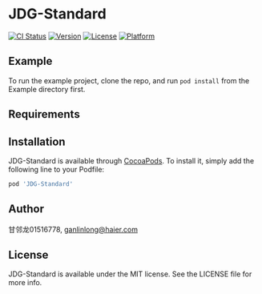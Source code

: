 # JDG-Standard

[![CI Status](https://img.shields.io/travis/甘邻龙01516778/JDG-Standard.svg?style=flat)](https://travis-ci.org/甘邻龙01516778/JDG-Standard)
[![Version](https://img.shields.io/cocoapods/v/JDG-Standard.svg?style=flat)](https://cocoapods.org/pods/JDG-Standard)
[![License](https://img.shields.io/cocoapods/l/JDG-Standard.svg?style=flat)](https://cocoapods.org/pods/JDG-Standard)
[![Platform](https://img.shields.io/cocoapods/p/JDG-Standard.svg?style=flat)](https://cocoapods.org/pods/JDG-Standard)

## Example

To run the example project, clone the repo, and run `pod install` from the Example directory first.

## Requirements

## Installation

JDG-Standard is available through [CocoaPods](https://cocoapods.org). To install
it, simply add the following line to your Podfile:

```ruby
pod 'JDG-Standard'
```

## Author

甘邻龙01516778, ganlinlong@haier.com

## License

JDG-Standard is available under the MIT license. See the LICENSE file for more info.
